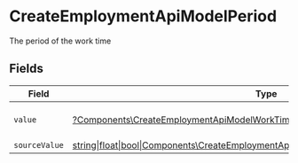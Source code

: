 # CreateEmploymentApiModelPeriod

The period of the work time


## Fields

| Field                                                                                                                                                          | Type                                                                                                                                                           | Required                                                                                                                                                       | Description                                                                                                                                                    | Example                                                                                                                                                        |
| -------------------------------------------------------------------------------------------------------------------------------------------------------------- | -------------------------------------------------------------------------------------------------------------------------------------------------------------- | -------------------------------------------------------------------------------------------------------------------------------------------------------------- | -------------------------------------------------------------------------------------------------------------------------------------------------------------- | -------------------------------------------------------------------------------------------------------------------------------------------------------------- |
| `value`                                                                                                                                                        | [?Components\CreateEmploymentApiModelWorkTimeValue](../../Models/Components/CreateEmploymentApiModelWorkTimeValue.md)                                          | :heavy_minus_sign:                                                                                                                                             | The unified value for the period.                                                                                                                              | month                                                                                                                                                          |
| `sourceValue`                                                                                                                                                  | [string\|float\|bool\|Components\CreateEmploymentApiModelSourceValueWorkTime4\|array\|null](../../Models/Components/CreateEmploymentApiModelWorkTimeSourceValue.md) | :heavy_minus_sign:                                                                                                                                             | N/A                                                                                                                                                            |                                                                                                                                                                |